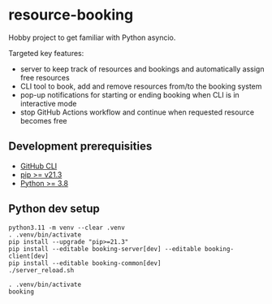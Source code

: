 # resource-booking

Hobby project to get familiar with Python asyncio.

Targeted key features:
- server to keep track of resources and bookings and automatically assign free resources
- CLI tool to book, add and remove resources from/to the booking system
- pop-up notifications for starting or ending booking when CLI is in interactive mode
- stop GitHub Actions workflow and continue when requested resource becomes free

## Development prerequisities

 - [GitHub CLI](https://cli.github.com/)
 - [pip >= v21.3](https://pip.pypa.io/en/stable/installation/)
 - [Python >= 3.8](https://www.python.org/downloads/)

## Python dev setup

```console
python3.11 -m venv --clear .venv
. .venv/bin/activate
pip install --upgrade "pip>=21.3"
pip install --editable booking-server[dev] --editable booking-client[dev]
pip install --editable booking-common[dev]
./server_reload.sh
```

```console
. .venv/bin/activate
booking
```
